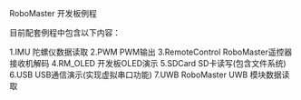 RoboMaster 开发板例程

目前配套例程中包含以下内容：

1.IMU 陀螺仪数据读取
2.PWM PWM输出
3.RemoteControl RoboMaster遥控器接收机解码
4.RM_OLED 开发板OLED演示
5.SDCard SD卡读写(包含文件系统)
6.USB  USB通信演示(实现虚拟串口功能)
7.UWB  RoboMaster UWB 模块数据读取